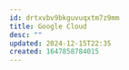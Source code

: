 ```yaml
---
id: drtxvbv9bkguvuqxtm7z9mm
title: Google Cloud
desc: ""
updated: 2024-12-15T22:35
created: 1647858784015
---
```



